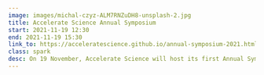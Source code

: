 ```yaml
---
image: images/michal-czyz-ALM7RNZuDH8-unsplash-2.jpg
title: Accelerate Science Annual Symposium
start: 2021-11-19 12:30
end: 2021-11-19 15:30
link_to: https://acceleratescience.github.io/annual-symposium-2021.html
class: spark
desc: On 19 November, Accelerate Science will host its first Annual Symposium, with talks and workshops exploring how AI is contributing to scientific discovery across Cambridge. Find out more about the agenda and how to participate here.
---
```

